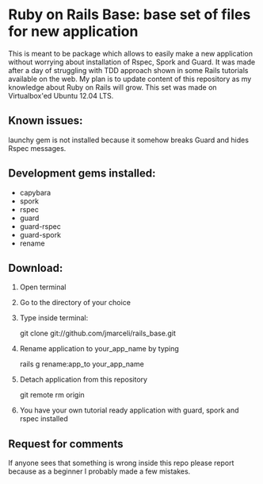 # Ruby on Rails Base: base set of files for new application

This is meant to be package which allows to easily make a new application without worrying about installation of Rspec, Spork and Guard. It was made after a day of struggling with TDD approach shown in some Rails tutorials available on the web.
My plan is to update content of this repository as my knowledge about Ruby on Rails will grow.
This set was made on Virtualbox'ed Ubuntu 12.04 LTS.

## Known issues:

launchy gem is not installed because it somehow breaks Guard and hides Rspec messages.

## Development gems installed:

- capybara
- spork
- rspec
- guard
- guard-rspec
- guard-spork
- rename

## Download:

1. Open terminal
2. Go to the directory of your choice
3. Type inside terminal:

    git clone git://github.com/jmarceli/rails_base.git

4. Rename application to your_app_name by typing 

    rails g rename:app_to your_app_name

5. Detach application from this repository

    git remote rm origin

6. You have your own tutorial ready application with guard, spork and rspec installed

## Request for comments

If anyone sees that something is wrong inside this repo please report because as a beginner I probably made a few mistakes.
